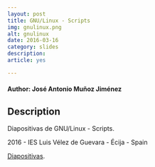 ```yaml
---
layout: post
title: GNU/Linux - Scripts
img: gnulinux.png
alt: gnulinux
date: 2016-03-16
category: slides
description: 
article: yes

---
```


#### Author: José Antonio Muñoz Jiménez


## Description

Diapositivas de GNU/Linux - Scripts.

2016 - IES Luis Vélez de Guevara - Écija - Spain

[Diapositivas](http://jamj2000.github.io/gnulinux/3/diapositivas). 
    

